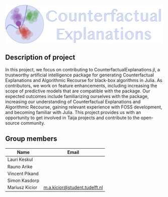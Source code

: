 ![counterfactual_explanations_logo](./pictures/logo.png)

## Description of project

In this project, we focus on contributing to CounterfactualExplanations.jl, a trustworthy artificial intelligence package for generating Counterfactual Explanations and Algorithmic Recourse for black-box algorithms in Julia. As contributors, we work on feature enhancements, including increasing the scope of predictive models that are compatible with the package. Our expected outcomes include familiarizing ourselves with the package, increasing our understanding of Counterfactual Explanations and Algorithmic Recourse, gaining relevant experience with FOSS development, and becoming familiar with Julia. This project provides us with an opportunity to get involved in Taija projects and contribute to the open-source community.

## Group members

| Name           | Email                         |
| -------------- | ----------------------------- |
| Lauri Keskul   |                               |
| Rauno Arike    |                               |
| Vincent Pikand |                               |
| Simon Kasdorp  |                               |
| Mariusz Kicior | m.a.kicior@student.tudelft.nl |